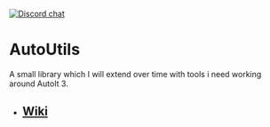 [![Discord chat](https://img.shields.io/discord/1107778545356382289.svg?logo=discord&colorB=7289DA)](https://discord.gg/9EAuZACAsZ)
# AutoUtils

A small library which I will extend over time with tools
i need working around AutoIt 3.

* ## [Wiki](https://github.com/Zvendson/AutoUtils/wiki)

